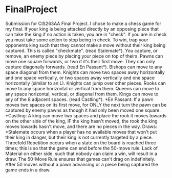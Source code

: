 # FinalProject
Submission for CIS263AA Final Project.
I chose to make a chess game for my final.
If your king is being attacked directly by an opposing piece that can take the king if no action is taken, you are in "check". If you are in check you must take some action to stop being in check.
To win, trap your opponents king such that they cannot make a move without their king being captured. This is called "checkmate". (read Stalemate*).
You capture, or remove, an enemy piece by placing your piece on top of theirs.
Pawns can move one square forwards, or two if it's their first move. They can only capture diagonally forwards. (read En Passant*).
Bishops can move to any space diagonal from them.
Knights can move two spaces away horizontally and one space vertically, or two spaces away vertically and one space horizontally (similar to an L). Knights can jump over other pieces.
Rooks can move to any space horizontal or vertical from them.
Queens can move to any space horizontal, vertical, or diagonal from them.
Kings can move to any of the 8 adjacent spaces. (read Castling*).
*En Passant: If a pawn moves two spaces on its first move, for ONLY the next turn the pawn can be captured by enemy pawns as though it had only been moved one square.
*Castling: A king can move two spaces and place the rook it moves towards on the other side of the king, IF the king hasn't moved, the rook the king moves towards hasn't move, and there are no pieces in the way.
Draws:
*Stalemate occurs when a player has no available moves that won't put their king in danger, but their king is not currently targeted by a piece.
Threefold Repetition occurs when a state on the board is reached three times; this is so that the game can end before the 50-move rule.
Lack of Material on either side, such that nobody can claim a win, will result in a draw.
The 50-Move Rule ensures that games can't drag on indefinitely. After 50 moves without a pawn advancing or a piece being captured the game ends in a draw.
